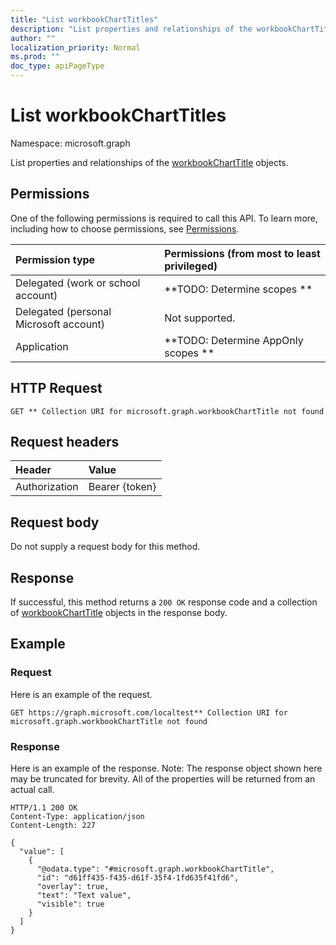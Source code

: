 ```yaml
---
title: "List workbookChartTitles"
description: "List properties and relationships of the workbookChartTitle objects."
author: ""
localization_priority: Normal
ms.prod: ""
doc_type: apiPageType
---
```


# List workbookChartTitles

Namespace: microsoft.graph

List properties and relationships of the [workbookChartTitle](../resources/workbookcharttitle.md) objects.

## Permissions
One of the following permissions is required to call this API. To learn more, including how to choose permissions, see [Permissions](/concepts/permissions-reference.md).

|Permission type|Permissions (from most to least privileged)|
|:---|:---|
|Delegated (work or school account)|**TODO: Determine scopes **|
|Delegated (personal Microsoft account)|Not supported.|
|Application|**TODO: Determine AppOnly scopes **|

## HTTP Request
<!-- {
  "blockType": "ignored"
}
-->
``` http
GET ** Collection URI for microsoft.graph.workbookChartTitle not found
```

## Request headers
|Header|Value|
|:---|:---|
|Authorization|Bearer {token}|

## Request body
Do not supply a request body for this method.

## Response
If successful, this method returns a `200 OK` response code and a collection of [workbookChartTitle](../resources/workbookcharttitle.md) objects in the response body.

## Example

### Request
Here is an example of the request.
<!-- {
  "blockType": "request",
  "name": "get_workbookcharttitle"
}
-->
``` http
GET https://graph.microsoft.com/localtest** Collection URI for microsoft.graph.workbookChartTitle not found
```

### Response
Here is an example of the response. Note: The response object shown here may be truncated for brevity. All of the properties will be returned from an actual call.
<!-- {
  "blockType": "response",
  "truncated": true,
  "@odata.type": "collection(microsoft.graph.workbookcharttitle)"
}
-->
``` http
HTTP/1.1 200 OK
Content-Type: application/json
Content-Length: 227

{
  "value": [
    {
      "@odata.type": "#microsoft.graph.workbookChartTitle",
      "id": "d61ff435-f435-d61f-35f4-1fd635f41fd6",
      "overlay": true,
      "text": "Text value",
      "visible": true
    }
  ]
}
```

